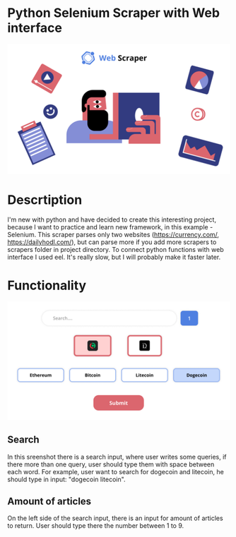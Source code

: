 # Python Selenium Scraper with Web interface

![Alt text](project_screenshots/main-img2.png?raw=true "Title")

# Descrtiption
I'm new with python and have decided to create this interesting project, because I want to practice and learn new framework, in this example - Selenium.
This scraper parses only two websites (https://currency.com/, https://dailyhodl.com/), but can parse more if you add more scrapers to scrapers folder in project directory. To connect python functions with web interface I used eel. It's really slow, but I will probably make it faster later. 
# Functionality 
![Alt text](project_screenshots/functionality2.png?raw=true "Title")
## Search
In this sreenshot there is a search input, where user writes some queries, if there more than one query, user should type them with space between each word. For example,
user want to search for dogecoin and litecoin, he should type in input: "dogecoin litecoin".
## Amount of articles 
On the left side of the search input, there is an input for amount of articles to return. User should type there the number between 1 to 9.
